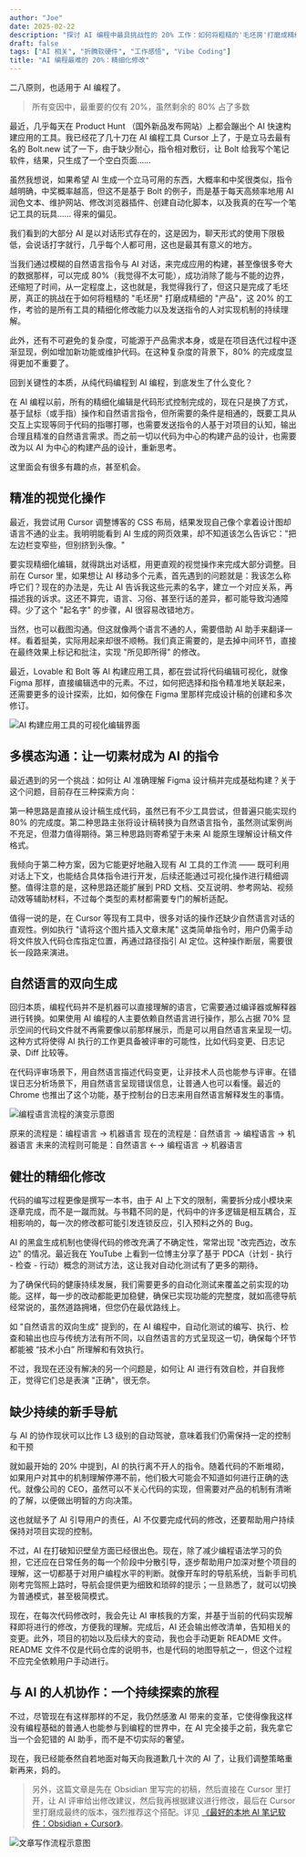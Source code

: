 ```yaml
---
author: "Joe"
date: 2025-02-22
description: "探讨 AI 编程中最具挑战性的 20% 工作：如何将粗糙的'毛坯房'打磨成精细的'产品'，以及在这个过程中的关键考验和未来展望"
draft: false
tags: ["AI 相关", "折腾软硬件", "工作感悟", "Vibe Coding"]
title: "AI 编程最难的 20%：精细化修改"
---
```



二八原则，也适用于 AI 编程了。

> 所有变因中，最重要的仅有 20%，虽然剩余的 80% 占了多数

最近，几乎每天在 Product Hunt （国外新品发布网站）上都会蹦出个 AI 快速构建应用的工具。我已经花了几十刀在 AI 编程工具 Cursor 上了，于是立马去最有名的 Bolt.new 试了一下，由于缺少耐心，指令相对敷衍，让 Bolt 给我写个笔记软件，结果，只生成了一个空白页面……

虽然我想说，如果希望 AI 生成一个立马可用的东西，大概率和中奖很类似，指令越明确，中奖概率越高，但这不是基于 Bolt 的例子，而是基于每天高频率地用 AI 润色文本、维护网站、修改浏览器插件、创建自动化脚本，以及我真的在写一个笔记工具的玩具…… 得来的偏见。

我们看到的大部分 AI 是以对话形式存在的，这是因为，聊天形式的使用下限极低，会说话打字就行，几乎每个人都可用，这也是最其有意义的地方。

当我们通过模糊的自然语言指令与 AI 对话，来完成应用的构建，甚至像很多夸大的数据那样，可以完成 80%（我觉得不太可能），成功消除了能与不能的边界，还缩短了时间，从一定程度上，这也就是，我觉得我行了，但这只是完成了毛坯房，真正的挑战在于如何将粗糙的 "毛坯房" 打磨成精细的 "产品"，这 20% 的工作，考验的是所有工具的精细化修改能力以及发送指令的人对实现机制的持续理解。

此外，还有不可避免的复杂度，可能源于产品需求本身，或是在项目迭代过程中逐渐显现，例如增加新功能或维护代码。在这种复杂度的背景下，80% 的完成度显得更加不重要了。

回到关键性的本质，从纯代码编程到 AI 编程，到底发生了什么变化？

在 AI 编程以前，所有的精细化编辑是代码形式控制完成的，现在只是换了方式，基于鼠标（或手指）操作和自然语言指令，但所需要的条件是相通的，既要工具从交互上实现等同于代码的指哪打哪，也需要发送指令的人基于对项目的认知，输出合理且精准的自然语言需求。而之前一切以代码为中心的构建产品的设计，也需要改为以 AI 为中心的构建产品的设计，重新思考。

这里面会有很多有趣的点，甚至机会。

## 精准的视觉化操作

最近，我尝试用 Cursor 调整博客的 CSS 布局，结果发现自己像个拿着设计图却语言不通的业主。我明明能看到 AI 生成的网页效果，却不知道该怎么告诉它："把左边栏变窄些，但别挤到头像。"

要实现精细化编辑，就得跳出对话框，用更直观的视觉操作来完成大部分调整。目前在 Cursor 里，如果想让 AI 移动多个元素，首先遇到的问题就是：我该怎么称呼它们？现在的办法是，先让 AI 告诉我这些元素的名字，建立一个对应关系，再描述我的诉求。这还不算完，语言、习俗、甚至行话的差异，都可能导致沟通障碍。少了这个 "起名字" 的步骤，AI 很容易改错地方。

当然，也可以截图沟通。但这就像两个语言不通的人，需要借助 AI 助手来翻译一样。看着挺美，实际用起来却很不顺畅。我们真正需要的，是去掉中间环节，直接在最终效果上标记和批注，实现 "所见即所得" 的修改。

最近，Lovable 和 Bolt 等 AI 构建应用工具，都在尝试将代码编辑可视化，就像 Figma 那样，直接编辑选中的元素。不过，如何把选择和指令精准地关联起来，还需要更多的设计探索，比如，如何像在 Figma 里那样完成设计稿的创建和多次修订。

![AI 构建应用工具的可视化编辑界面](/images/posts/ai-programming-the-hardest-20-percent/visual-editing-interface.webp)

## 多模态沟通：让一切素材成为 AI 的指令

最近遇到的另一个挑战：如何让 AI 准确理解 Figma 设计稿并完成基础构建？关于这个问题，目前存在三种探索方向：

第一种思路是直接从设计稿生成代码，虽然已有不少工具尝试，但普遍只能实现约 80% 的完成度。第二种思路主张将设计稿转换为自然语言指令，虽然测试案例尚不充足，但潜力值得期待。第三种思路则寄希望于未来 AI 能原生理解设计稿文件格式。

我倾向于第二种方案，因为它能更好地融入现有 AI 工具的工作流 —— 既可利用对话上下文，也能结合具体指令进行开发，后续还能通过可视化操作进行精细调整。值得注意的是，这种思路还能扩展到 PRD 文档、交互说明、参考网站、视频动效等辅助材料，不过每个类型的素材都需要专门的解析适配。

值得一说的是，在 Cursor 等现有工具中，很多对话的操作还缺少自然语言对话的直观性。例如执行 "请将这个图片插入文章末尾" 这类简单指令时，用户仍需手动将文件放入代码仓库指定位置，再通过路径指引 AI 定位。这种操作断层，需要很长一段路来演进。

## 自然语言的双向生成

回归本质，编程代码并不是机器可以直接理解的语言，它需要通过编译器或解释器进行转换。如果使用 AI 编程的人主要依赖自然语言进行操作，那么占据 70% 显示空间的代码文件就不再需要像以前那样展示，而是可以用自然语言来呈现一切。这种方式将使得 AI 执行的工作更具备被评审的可能性，比如代码变更、日志记录、Diff 比较等。

在代码评审场景下，用自然语言描述代码变更，让非技术人员也能参与评审。在错误日志分析场景下，用自然语言呈现错误信息，让普通人也可以看懂。最近的 Chrome 也推出了这个功能，基于控制台的日志来用自然语言解释发生的事情。

![编程语言流程的演变示意图](/images/posts/ai-programming-the-hardest-20-percent/programming-language-evolution.webp)

原来的流程是：编程语言 → 机器语言
现在的流程是：自然语言 → 编程语言 → 机器语言
未来的流程则可能是：自然语言 ←→ 编程语言 → 机器语言

## 健壮的精细化修改

代码的编写过程更像是撰写一本书，由于 AI 上下文的限制，需要拆分成小模块来逐章完成，而不是一蹴而就。与书籍不同的是，代码中的许多逻辑是相互耦合，互相影响的，每一次的修改都可能引发连锁反应，引入预料之外的 Bug。

AI 的黑盒生成机制也使得代码的修改充满了不确定性，常常出现 "改完西边，改东边" 的情况。最近我在 YouTube 上看到一位博主分享了基于 PDCA（计划 - 执行 - 检查 - 行动）概念的测试方法，这让我对自动化测试有了更多的期待。

为了确保代码的健康持续发展，我们需要更多的自动化测试来覆盖之前实现的功能。这样，每一步的改动都能更加稳健，确保已实现功能的完整度，就如高德导航经常说的，虽然道路拥堵，但您仍在最优路线上。

如 "自然语言的双向生成" 提到的，在 AI 编程中，自动化测试的编写、执行、检查和输出也应与传统方法有所不同，以自然语言的方式呈现这一切，确保每个环节都能被 “技术小白” 所理解和有效执行。

不过，我现在还没有解决的另一个问题是，如何让 AI 进行有效自检，并自我修正，觉得它们总是表演 "正确"，很无奈。

## 缺少持续的新手导航

与 AI 的协作现状可以比作 L3 级别的自动驾驶，意味着我们仍需保持一定的控制和干预

就如最开始的 20% 中提到，AI 的执行离不开人的指令。随着代码的不断堆砌，如果用户对其中的机制理解停滞不前，他们极大可能会不知道如何进行正确的迭代。就像公司的 CEO，虽然可以不关心代码的实现，但需要对产品的机制有清晰的了解，以便做出明智的方向决策。

这也就赋予了 AI 引导用户的责任，AI 不仅要完成代码的修改，还要帮助用户持续保持对项目实现的控制。

不过，AI 在打破知识壁垒方面已经很出色。现在，除了减少编程语法学习的负担，它还应在日常任务的每一个阶段中分散引导，逐步帮助用户加深对整个项目的理解，这一切都基于对用户编程水平的判断。就像开车时的导航系统，当新手司机刚考完驾照上路时，导航会提供更为细致和琐碎的提示；一旦熟悉了，就可以切换为普通模式，甚至极简模式。

现在，在每次代码修改时，我会先让 AI 审核我的方案，并基于当前的代码实现解释即将进行的修改，方便我的理解。完成后，AI 还会输出修改清单，告知相关的变更。此外，项目的初始以及后续大的变动，我也会手动更新 README 文件。README 文件不仅是代码仓库的说明书，也是代码的地图导航之一，但这个过程不应完全依赖用户手动进行。

## 与 AI 的人机协作：一个持续探索的旅程

不过，尽管现在有这样那样的不足，我仍然感激 AI 带来的变革，它使得像我这样没有编程基础的普通人也能参与到编程的世界中，在 AI 完全接手之前，我先拿它当一个会犯错的 AI 助手，而不是不切实际的奢望。

现在，我已经能泰然自若地面对每天向我道歉几十次的 AI 了，让我们调整策略重新再来，妈的。

> 另外，这篇文章是先在 Obsidian 里写完的初稿，然后直接在 Cursor 里打开，让 AI 评审给出修改建议，然后我再根据建议进行修改，最后在 Cursor 里打磨成最终的版本，强烈推荐这个搭配。详见 [《最好的本地 AI 笔记软件：Obsidian + Cursor》](/posts/best-local-ai-note-taking-tools)。

![文章写作流程示意图](/images/posts/ai-programming-the-hardest-20-percent/writing-process.webp)